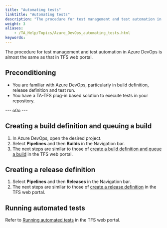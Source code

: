 ```yaml
--- 
title: "Automating tests"
linktitle: "Automating tests"
description: "The procedure for test management and test automation in Azure DevOps is almost the same as that in TFS web portal."
weight: 3
aliases: 
    - /TA_Help/Topics/Azure_DevOps_automating_tests.html
keywords: 
---
```


The procedure for test management and test automation in Azure DevOps is almost the same as that in TFS web portal.

## Preconditioning

-   You are familiar with Azure DevOps, particularly in build definition, release definition and test run.
-   You have a TA-TFS plug-in based solution to execute tests in your repository.

--- o0o ---

## Creating a build definition and queuing a build

1.  In Azure DevOps, open the desired project.
2.  Select **Pipelines** and then **Builds** in the Navigation bar.
3.  The next steps are similar to those of [create a build definition and queue a build](/TA_Help/Topics/TFS_web_creating_and_queuing_build.html) in the TFS web portal.

## Creating a release definition

1.  Select **Pipelines** and then **Releases** in the Navigation bar.
2.  The next steps are similar to those of [create a release definition](/TA_Help/Topics/TFS_web_creating_release_def.html) in the TFS web portal.

## Running automated tests

Refer to [Running automated tests](/TA_Help/Topics/TFS_web_runnning_automated_tests.html) in the TFS web portal.




